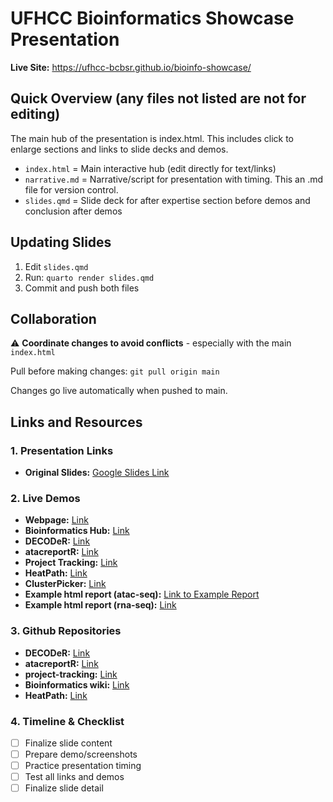 # UFHCC Bioinformatics Showcase Presentation

**Live Site:** <https://ufhcc-bcbsr.github.io/bioinfo-showcase/>

## Quick Overview (any files not listed are not for editing)

The main hub of the presentation is index.html. This includes click to enlarge sections and links to slide decks and demos.
-   `index.html` = Main interactive hub (edit directly for text/links)
-   `narrative.md` = Narrative/script for presentation with timing. This an .md file for version control.
-   `slides.qmd` = Slide deck for after expertise section before demos and conclusion after demos


## Updating Slides

1.  Edit `slides.qmd`
2.  Run: `quarto render slides.qmd`
3.  Commit and push both files

## Collaboration

⚠️ **Coordinate changes to avoid conflicts** - especially with the main
`index.html`

Pull before making changes: `git pull origin main`

Changes go live automatically when pushed to main.

## Links and Resources

### 1. Presentation Links

-   **Original Slides:** [Google Slides
    Link](https://docs.google.com/presentation/d/1o9k5sznZBza0JpcvMg035jBE_ryfzbLs67_n5CYGJJw/edit?usp=sharing)

### 2. Live Demos

-   **Webpage:**
    [Link](https://cancer.ufl.edu/research/shared-resources/bioinformatics-unit/)
-   **Bioinformatics Hub:** [Link](https://ufhcc-bcbsr.github.io/hub/)
-   **DECODeR:** [Link](https://devbcb-sr.rc.ufl.edu/decoder/)
-   **atacreportR:** [Link](https://devufbcb-sr.rc.ufl.edu/atacreportr/)
-   **Project Tracking:**
    [Link](https://bcb-sr.rc.ufl.edu/projecttracking/)
-   **HeatPath:** [Link](https://bcb-sr.rc.ufl.edu/heatpathapp/)
-   **ClusterPicker:** [Link](https://bcb-sr.rc.ufl.edu/clusterpicker/)
-   **Example html report (atac-seq):** [Link to Example
    Report](https://ufhcc-bcbsr.github.io/atac-reportR/)
-   **Example html report (rna-seq):** [Link]()

### 3. Github Repositories

-   **DECODeR:** [Link](https://github.com/UFHCC-BCBSR/decoder)
-   **atacreportR:** [Link](https://github.com/UFHCC-BCBSR/atac-reportR)
-   **project-tracking:**
    [Link](https://github.com/UFHCC-BCBSR/project-tracking-app)
-   **Bioinformatics wiki:** [Link](https://github.com/UFHCC-BCBSR/wiki)
-   **HeatPath:** [Link](https://github.com/UFHCC-BCBSR/heath-path-app)

### 4. Timeline & Checklist

-   [ ] Finalize slide content
-   [ ] Prepare demo/screenshots
-   [ ] Practice presentation timing
-   [ ] Test all links and demos
-   [ ] Finalize slide detail
